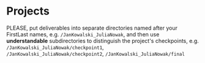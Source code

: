 # Projects


PLEASE, put deliverables into separate directories named after your FirstLast names, e.g. `/JanKowalski_JuliaNowak`, and then use **understandable** subdirectories to distinguish the project's checkpoints, e.g. `/JanKowalski_JuliaNowak/checkpoint1`, `/JanKowalski_JuliaNowak/checkpoint2`, `/JanKowalski_JuliaNowak/final` 

